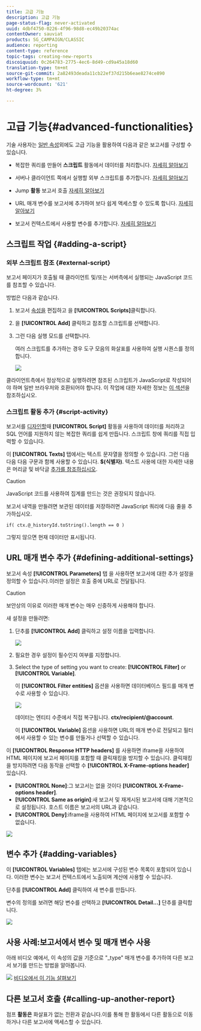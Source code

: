```yaml
---
title: 고급 기능
description: 고급 기능
page-status-flag: never-activated
uuid: 4dbf4750-0226-4f96-98d8-ec49b20374ac
contentOwner: sauviat
products: SG_CAMPAIGN/CLASSIC
audience: reporting
content-type: reference
topic-tags: creating-new-reports
discoiquuid: 0c264783-2775-4ec6-8d49-cd9a45a18d60
translation-type: tm+mt
source-git-commit: 2a82493deada11cb22ef37d215b6eae8274ce890
workflow-type: tm+mt
source-wordcount: '621'
ht-degree: 3%

---
```



# 고급 기능{#advanced-functionalities}

기술 사용자는 [일반 속성](../../reporting/using/properties-of-the-report.md)외에도 고급 기능을 활용하여 다음과 같은 보고서를 구성할 수 있습니다.

* 복잡한 쿼리를 만들어 **스크립트** 활동에서 데이터를 처리합니다. [자세히 알아보기](#script-activity)

* 서버나 클라이언트 쪽에서 실행할 외부 스크립트를 추가합니다. [자세히 알아보기](#external-script)

* Jump **활동** 보고서 호출 [자세히 알아보기](#calling-up-another-report)

* URL 매개 변수를 보고서에 추가하여 보다 쉽게 액세스할 수 있도록 합니다. [자세히 알아보기](#calling-up-another-report)

* 보고서 컨텍스트에서 사용할 변수를 추가합니다. [자세히 알아보기](#adding-variables)

## 스크립트 작업 {#adding-a-script}

### 외부 스크립트 참조 {#external-script}

보고서 페이지가 호출될 때 클라이언트 및/또는 서버측에서 실행되는 JavaScript 코드를 참조할 수 있습니다.

방법은 다음과 같습니다.

1. 보고서 [속성을](../../reporting/using/properties-of-the-report.md) 편집하고 을 **[!UICONTROL Scripts]**&#x200B;클릭합니다.
1. 을 **[!UICONTROL Add]** 클릭하고 참조할 스크립트를 선택합니다.
1. 그런 다음 실행 모드를 선택합니다.

   여러 스크립트를 추가하는 경우 도구 모음의 화살표를 사용하여 실행 시퀀스를 정의합니다.

   ![](assets/reporting_custom_js.png)

클라이언트측에서 정상적으로 실행하려면 참조된 스크립트가 JavaScript로 작성되어야 하며 일반 브라우저와 호환되어야 합니다. 이 작업에 대한 자세한 정보는 [이 섹션](../../web/using/web-forms-answers.md)을 참조하십시오.

### 스크립트 활동 추가 {#script-activity}

보고서를 [디자인할](../../reporting/using/creating-a-new-report.md#modelizing-the-chart)때 **[!UICONTROL Script]** 활동을 사용하여 데이터를 처리하고 SQL 언어를 지원하지 않는 복잡한 쿼리를 쉽게 만듭니다. 스크립트 창에 쿼리를 직접 입력할 수 있습니다.

이 **[!UICONTROL Texts]** 탭에서는 텍스트 문자열을 정의할 수 있습니다. 그런 다음 다음 다음 구문과 함께 사용할 수 있습니다. **$(식별자)**. 텍스트 사용에 대한 자세한 내용은 머리글 및 바닥글 [추가를 참조하십시오](../../reporting/using/element-layout.md#adding-a-header-and-a-footer).

>[!CAUTION]
>
>JavaScript 코드를 사용하여 집계를 만드는 것은 권장되지 않습니다.

보고서 내역을 만들려면 보관된 데이터를 저장하려면 JavaScript 쿼리에 다음 줄을 추가하십시오.

```
if( ctx.@_historyId.toString().length == 0 )
```

그렇지 않으면 현재 데이터만 표시됩니다.

## URL 매개 변수 추가 {#defining-additional-settings}

보고서 속성 **[!UICONTROL Parameters]** 탭 [](../../reporting/using/properties-of-the-report.md) 을 사용하면 보고서에 대한 추가 설정을 정의할 수 있습니다.이러한 설정은 호출 중에 URL로 전달됩니다.

>[!CAUTION]
>
>보안상의 이유로 이러한 매개 변수는 매우 신중하게 사용해야 합니다.

새 설정을 만들려면:

1. 단추를 **[!UICONTROL Add]** 클릭하고 설정 이름을 입력합니다.

   ![](assets/s_ncs_advuser_report_properties_09a.png)

1. 필요한 경우 설정이 필수인지 여부를 지정합니다.

1. Select the type of setting you want to create: **[!UICONTROL Filter]** or **[!UICONTROL Variable]**.

   이 **[!UICONTROL Filter entities]** 옵션을 사용하면 데이터베이스 필드를 매개 변수로 사용할 수 있습니다.

   ![](assets/s_ncs_advuser_report_properties_09b.png)

   데이터는 엔티티 수준에서 직접 복구됩니다. **ctx/recipient/@account**.

   이 **[!UICONTROL Variable]** 옵션을 사용하면 URL의 매개 변수로 전달되고 필터에서 사용할 수 있는 변수를 만들거나 선택할 수 있습니다.

이 **[!UICONTROL Response HTTP headers]** 를 사용하면 iframe을 사용하여 HTML 페이지에 보고서 페이지를 포함할 때 클릭재킹을 방지할 수 있습니다. 클릭재킹을 방지하려면 다음 동작을 선택할 수 **[!UICONTROL X-Frame-options header]** 있습니다.

* **[!UICONTROL None]**:그 보고서는 없을 것이다 **[!UICONTROL X-Frame-options header]**.
* **[!UICONTROL Same as origin]**:새 보고서 및 재게시된 보고서에 대해 기본적으로 설정됩니다. 호스트 이름은 보고서의 URL과 같습니다.
* **[!UICONTROL Deny]**:iframe을 사용하여 HTML 페이지에 보고서를 포함할 수 없습니다.

![](assets/s_ncs_advuser_report_properties_09c.png)

## 변수 추가 {#adding-variables}

이 **[!UICONTROL Variables]** 탭에는 보고서에 구성된 변수 목록이 포함되어 있습니다. 이러한 변수는 보고서 컨텍스트에서 노출되며 계산에 사용할 수 있습니다.

단추를 **[!UICONTROL Add]** 클릭하여 새 변수를 만듭니다.

변수의 정의를 보려면 해당 변수를 선택하고 **[!UICONTROL Detail...]** 단추를 클릭합니다.

![](assets/s_ncs_advuser_report_properties_10.png)

## 사용 사례:보고서에서 변수 및 매개 변수 사용

아래 비디오 예에서, 이 속성의 값을 기준으로 &quot;_type&quot; 매개 변수를 추가하여 다른 보고서 보기를 만드는 방법을 알아봅니다.

![](assets/do-not-localize/how-to-video.png) [비디오에서 이 기능 살펴보기](https://helpx.adobe.com/campaign/classic/how-to/add-url-parameter-in-acv6.html?playlist=/ccx/v1/collection/product/campaign/classic/segment/business-practitioners/explevel/intermediate/applaunch/how-to-4/collection.ccx.js&amp;ref=helpx.adobe.com)


## 다른 보고서 호출 {#calling-up-another-report}

점프 **활동은** 화살표가 없는 전환과 같습니다.이를 통해 한 활동에서 다른 활동으로 이동하거나 다른 보고서에 액세스할 수 있습니다.
